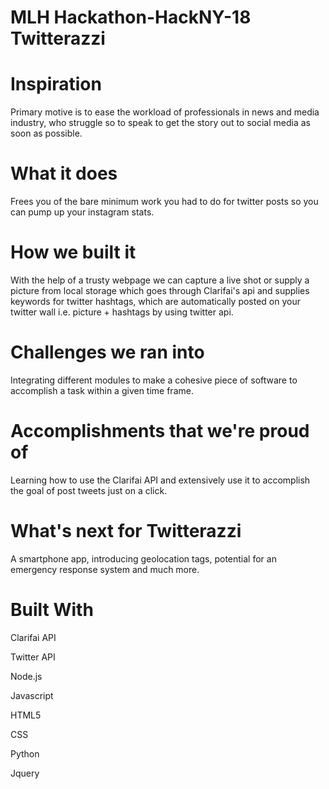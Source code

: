 # MLH Hackathon-HackNY-18 Twitterazzi

# Inspiration
Primary motive is to ease the workload of professionals in news and media industry, who struggle so to speak to get the story out to social media as soon as possible.

# What it does
Frees you of the bare minimum work you had to do for twitter posts so you can pump up your instagram stats.

# How we built it
With the help of a trusty webpage we can capture a live shot or supply a picture from local storage which goes through Clarifai's api and supplies keywords for twitter hashtags, which are automatically posted on your twitter wall i.e. picture + hashtags by using twitter api.

# Challenges we ran into
Integrating different modules to make a cohesive piece of software to accomplish a task within a given time frame.

# Accomplishments that we're proud of
Learning how to use the Clarifai API and extensively use it to accomplish the goal of post tweets just on a click.

# What's next for Twitterazzi
A smartphone app, introducing geolocation tags, potential for an emergency response system and much more.

# Built With
Clarifai API

Twitter API

Node.js

Javascript

HTML5

CSS

Python

Jquery
